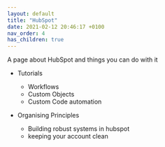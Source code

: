 ```yaml
---
layout: default
title: "HubSpot"
date: 2021-02-12 20:46:17 +0100
nav_order: 4
has_children: true
---
```


A page about HubSpot and things you can do with it

- Tutorials
  - Workflows
  - Custom Objects
  - Custom Code automation

- Organising Principles
  - Building robust systems in hubspot
  - keeping your account clean
